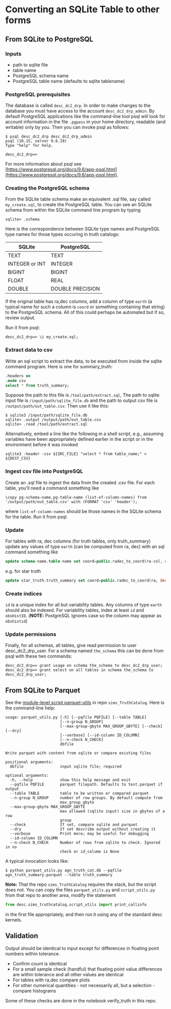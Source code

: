 # Converting an SQLite Table to other forms

## From SQLite to PostgreSQL
### Inputs
* path to sqlite file
* table name
* PostgreSQL schema name
* PostgreSQL table name (defaults to sqlite tablename)

### PostgreSQL prerequisites

The database is called `desc_dc2_drp`.  In order to make changes to the database you must have access to the account `desc_dc2_drp_admin`.  By default PostgreSQL applications like the command-line tool psql will look for account information  in the file `.pgpass` in your home directory, readable (and writable) only by you.  Then you can invoke psql as follows:
```
$ psql desc_dc2_drp desc_dc2_drp_admin
psql (10.15, server 9.6.19)
Type "help" for help.

desc_dc2_drp=>
```
For more information about psql see [https://www.postgresql.org/docs/9.6/app-psql.html](https://www.postgresql.org/docs/9.6/app-psql.html).

### Creating the PostgreSQL schema

From the SQLite table schema make an equivalent .sql file, say called `my_create.sql`, to create the PostgreSQL table. You can see an SQLite schema from within the SQLite command line program by typing
```
sqlite> .schema
```
Here is the correspondence between SQLite type names and PostgreSQL type names for those types occuring in truth catalogs:

| SQLite         | PostgreSQL       |
|----------------|------------------|
| TEXT           | TEXT             |
| INTEGER or INT | INTEGER          |
| BIGINT         | BIGINT           |
| FLOAT          | REAL             |
| DOUBLE         | DOUBLE PRECISION |

If the original table has ra,dec columns, add a column of type `earth` (a typical name for such a column is `coord` or something containing that string) to the PostgreSQL schema. All of this could perhaps be automated but if so, review output.

Run it from psql:

```
desc_dc2_drp=> \i my_create.sql;
```
### Extract data to csv
Write an sql script to extract the data, to be executed from inside the sqlite command program. Here is one for summary_truth:

```sql
.headers on
.mode csv
select * from truth_summary;
```
Suppose the path to this file is  `/tool/path/extract.sql`, The path to sqlite input file is `/input/path/sqlite_file.db` and the path to output csv file is `/output/path/out_table.csv`. Then use it like this:
```
$ sqlite3 /input/path/sqlite_file.db
sqlite> .output /output/path/out_table.csv
sqlite> .read /tool/path/extract.sql
```

Alternatively, embed a line like the following in a shell script, e.g., assuming variables have been appropriately defined earlier in the script or in the environment before it was invoked

```
sqlite3 -header -csv ${SRC_FILE} "select * from table_name;" > ${DEST_CSV}
```
### Ingest csv file into PostgreSQL
Create an .sql file to ingest the data from the created .csv file. For each table, you'll need a command something like
```
\copy pg-schema-name.pg-table-name (list-of-column-names) from '/output/path/out_table.csv' with (FORMAT 'csv' 'header');
```
where `list-of-column-names` should be those names in the SQLite schema for the table. Run it from psql.

### Update
For tables with ra, dec columns (for truth tables, only truth_summary) update any values of type `earth` (can be computed from ra, dec) with an sql command something like
```sql
update schema-name.table-name set coord=public.radec_to_coord(ra-col, dec-col);
```
e.g. for star truth
```sql
update star_truth.truth_summary set coord=public.radec_to_coord(ra, dec);
```
### Create indices
`id` is a unique index for all but variability tables. Any columns of type `earth` should also be indexed. For variability tables, index at least `id` and `obsHistID`. (**NOTE:** PostgreSQL ignores case so the column may appear as `obshistid`)

### Update permissions
Finally, for all schemas, all tables, give read permission to user desc_dc2_drp_user. For a schema named `the_schema` this can be done from psql with these two commands:

```
desc_dc2_drp=> grant usage on schema the_schema to desc_dc2_drp_user;
desc_dc2_drp=> grant select on all tables in schema the_schema to desc_dc2_drp_user;
```
## From SQLite to Parquet
See the [module-level script parquet-utils](https://github.com/LSSTDESC/sims_TruthCatalog/blob/master/python/desc/sims_truthcatalog/parquet_utils.py) in repo `sims_TruthCatalog`.  Here is the command-line help:

```
usage: parquet_utils.py [-h] [--pqfile PQFILE] [--table TABLE]
                        [--n-group N_GROUP]
                        [--max-group-gbyte MAX_GROUP_GBYTE] [--check] [--dry]
                        [--verbose] [--id-column ID_COLUMN]
                        [--n-check N_CHECK]
                        dbfile

Write parquet with content from sqlite or compare existing files

positional arguments:
  dbfile                input sqlite file; required

optional arguments:
  -h, --help            show this help message and exit
  --pqfile PQFILE       parquet filepath. Defaults to test.parquet if output
  --table TABLE         table to be written or compared parquet
  --n-group N_GROUP     number of row groups. By default compute from
                        max_group_gbyte
  --max-group-gbyte MAX_GROUP_GBYTE
                        max allowed (sqlite input) size in gbytes of a row
                        group
  --check               If set, compare sqlite and parquet
  --dry                 If set describe output without creating it
  --verbose             Print more; may be useful for debugging
  --id-column ID_COLUMN
  --n-check N_CHECK     Number of rows from sqlite to check. Ignored in no
                        check or id_colume is None
```

A typical invocation looks like:

```
$ python parquet_utils.py agn_truth_cat.db --pqfile agn_truth_summary.parquet --table truth_summary
```

**Note:** That the repo `sims_TruthCatalog` requires the stack, but the script does not.  You can copy the files `parquet_utils.py` and `script_utils.py` from that repo to another area, modify the statement

```python
from desc.sims_truthcatalog.script_utils import print_callinfo
```
in the first file appropriately, and then run it using any of the standard desc kernels.

## Validation
Output should be identical to input except for differences in floating point numbers within tolerance.

* Confirm count is identical
* For a small sample check (handful) that floating point value differences are within tolerance and all other values are identical
* For tables with ra,dec compare plots
* For other numerical quantities - not necessarily all, but a selection - compare histograms

Some of these checks are done in the notebook verify_truth in this repo.
